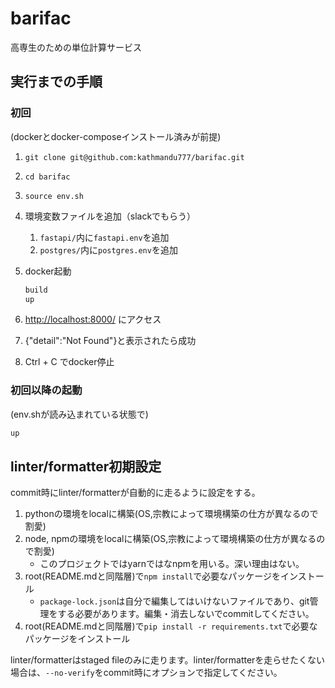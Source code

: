 # barifac

高専生のための単位計算サービス

## 実行までの手順

### 初回

(dockerとdocker-composeインストール済みが前提)

1. `git clone git@github.com:kathmandu777/barifac.git`
1. `cd barifac`
1. `source env.sh`
1. 環境変数ファイルを追加（slackでもらう）
   1. `fastapi/`内に`fastapi.env`を追加
   1. `postgres/`内に`postgres.env`を追加
1. docker起動

   ```bash
   build
   up
   ```

1. <http://localhost:8000/> にアクセス
1. {"detail":"Not Found"}と表示されたら成功
1. Ctrl + C でdocker停止

### 初回以降の起動

(env.shが読み込まれている状態で)

```bash
up
```

## linter/formatter初期設定

commit時にlinter/formatterが自動的に走るように設定をする。

1. pythonの環境をlocalに構築(OS,宗教によって環境構築の仕方が異なるので割愛)
1. node, npmの環境をlocalに構築(OS,宗教によって環境構築の仕方が異なるので割愛)
    - このプロジェクトではyarnではなnpmを用いる。深い理由はない。
1. root(README.mdと同階層)で`npm install`で必要なパッケージをインストール
    - `package-lock.json`は自分で編集してはいけないファイルであり、git管理をする必要があります。編集・消去しないでcommitしてください。
1. root(README.mdと同階層)で`pip install -r requirements.txt`で必要なパッケージをインストール

linter/formatterはstaged fileのみに走ります。linter/formatterを走らせたくない場合は、`--no-verify`をcommit時にオプションで指定してください。
